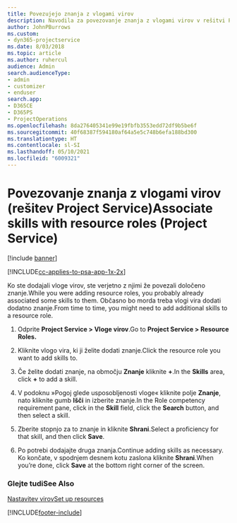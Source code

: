 ```yaml
---
title: Povezujejo znanja z vlogami virov
description: Navodila za povezovanje znanja z vlogami virov v rešitvi Project Service
author: JohnPBurrows
ms.custom:
- dyn365-projectservice
ms.date: 8/03/2018
ms.topic: article
ms.author: ruhercul
audience: Admin
search.audienceType:
- admin
- customizer
- enduser
search.app:
- D365CE
- D365PS
- ProjectOperations
ms.openlocfilehash: 8da276405341e99e19fbfb3553edd72df9b5be6f
ms.sourcegitcommit: 40f68387f594180af64a5e5c748b6efa188bd300
ms.translationtype: HT
ms.contentlocale: sl-SI
ms.lasthandoff: 05/10/2021
ms.locfileid: "6009321"
---
```

# <a name="associate-skills-with-resource-roles-project-service"></a><span data-ttu-id="93bb1-103">Povezovanje znanja z vlogami virov (rešitev Project Service)</span><span class="sxs-lookup"><span data-stu-id="93bb1-103">Associate skills with resource roles (Project Service)</span></span>

[!include [banner](../includes/psa-now-project-operations.md)]

[!INCLUDE[cc-applies-to-psa-app-1x-2x](../includes/cc-applies-to-psa-app-1x-2x.md)]

<span data-ttu-id="93bb1-104">Ko ste dodajali vloge virov, ste verjetno z njimi že povezali določeno znanje.</span><span class="sxs-lookup"><span data-stu-id="93bb1-104">While you were adding resource roles, you probably already associated some skills to them.</span></span> <span data-ttu-id="93bb1-105">Občasno bo morda treba vlogi vira dodati dodatno znanje.</span><span class="sxs-lookup"><span data-stu-id="93bb1-105">From time to time, you might need to add additional skills to a resource role.</span></span>  
  
1.  <span data-ttu-id="93bb1-106">Odprite **Project Service > Vloge virov**.</span><span class="sxs-lookup"><span data-stu-id="93bb1-106">Go to **Project Service > Resource Roles.**</span></span>  
  
2.  <span data-ttu-id="93bb1-107">Kliknite vlogo vira, ki ji želite dodati znanje.</span><span class="sxs-lookup"><span data-stu-id="93bb1-107">Click the resource role you want to add skills to.</span></span>  
  
3.  <span data-ttu-id="93bb1-108">Če želite dodati znanje, na območju **Znanje** kliknite **+**.</span><span class="sxs-lookup"><span data-stu-id="93bb1-108">In the **Skills** area, click **+** to add a skill.</span></span>  
  
4.  <span data-ttu-id="93bb1-109">V podoknu »Pogoj glede usposobljenosti vloge« kliknite polje **Znanje**, nato kliknite gumb **Išči** in izberite znanje.</span><span class="sxs-lookup"><span data-stu-id="93bb1-109">In the Role competency requirement pane, click in the **Skill** field, click the **Search** button,  and then select a skill.</span></span>  
  
5.  <span data-ttu-id="93bb1-110">Zberite stopnjo za to znanje in kliknite **Shrani**.</span><span class="sxs-lookup"><span data-stu-id="93bb1-110">Select a proficiency for that skill, and then click **Save**.</span></span>  
  
6.  <span data-ttu-id="93bb1-111">Po potrebi dodajajte druga znanja.</span><span class="sxs-lookup"><span data-stu-id="93bb1-111">Continue adding skills as necessary.</span></span> <span data-ttu-id="93bb1-112">Ko končate, v spodnjem desnem kotu zaslona kliknite **Shrani**.</span><span class="sxs-lookup"><span data-stu-id="93bb1-112">When you’re done, click **Save** at the bottom right corner of the screen.</span></span>  
  
### <a name="see-also"></a><span data-ttu-id="93bb1-113">Glejte tudi</span><span class="sxs-lookup"><span data-stu-id="93bb1-113">See Also</span></span>  
 [<span data-ttu-id="93bb1-114">Nastavitev virov</span><span class="sxs-lookup"><span data-stu-id="93bb1-114">Set up resources</span></span>](../psa/set-up-resources.md)


[!INCLUDE[footer-include](../includes/footer-banner.md)]